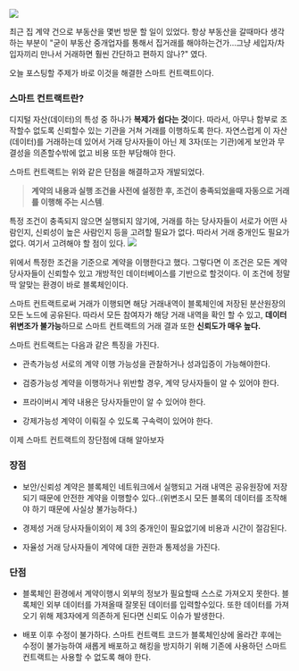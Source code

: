 ![](https://velog.velcdn.com/images/cnffjd95/post/83e08167-9989-4d6e-b3b7-232d522a5d2a/image.png)

최근 집 계약 건으로 부동산을 몇번 방문 할 일이 있었다.
항상 부동산을 갈때마다 생각하는 부분이 "굳이 부동산 중개업자를 통해서 집거래를 해야하는건가...그냥 세입자/차입자끼리 만나서 거래하면 훨씬 간단하고 편하지 않나?" 였다.

오늘 포스팅할 주제가 바로 이것을 해결한 스마트 컨트랙트이다.

### 스마트 컨트랙트란?

디지털 자산(데이터)의 특성 중 하나가 **복제가 쉽다는 것**이다.
따라서, 아무나 함부로 조작할수 없도록 신뢰할수 있는 기관을 거쳐 거래를 이행하도록 한다. 자연스럽게 이 자산(데이터)를 거래하는데 있어서 거래 당사자들이 아닌 제 3자(또는 기관)에게 보안과 무결성을 의존할수밖에 없고 비용 또한 부담해야 한다.

스마트 컨트랙트는 위와 같은 단점을 해결하고자 개발되었다.

> **계약의 내용과 실행 조건을 사전에 설정한 후, 조건이 충족되었을때 자동으로 거래를 이행해 주는 시스템**.

특정 조건이 충족되지 않으면 실행되지 않기에, 거래를 하는 당사자들이 서로가 어떤 사람인지, 신뢰성이 높은 사람인지 등을 고려할 필요가 없다. 따라서 거래 중개인도 필요가 없다.
여기서 고려해야 할 점이 있다.
![](https://velog.velcdn.com/images/cnffjd95/post/832cbaa4-aac8-4a24-89e4-c87079b9e806/image.png)

위에서 특정한 조건을 기준으로 계약을 이행한다고 했다.
그렇다면 이 조건은 모든 계약 당사자들이 신뢰할수 있고 개방적인 데이터베이스를 기반으로 할것이다. 이 조건에 정말 딱 알맞는 환경이 바로 블록체인이다.

스마트 컨트랙트로써 거래가 이행되면 해당 거래내역이 블록체인에 저장된 분산원장의 모든 노드에 공유된다.
따라서 모든 참여자가 해당 거래 내역을 확인 할 수 있고, **데이터 위변조가 불가능**하므로 스마트 컨트랙트의 거래 결과 또한 **신뢰도가 매우 높다.**

스마트 컨트랙트는 다음과 같은 특징을 가진다.

- 관측가능성
  서로의 계약 이행 가능성을 관찰하거나 성과입증이 가능해야한다.

- 검증가능성
  계약을 이행하거나 위반할 경우, 계약 당사자들이 알 수 있어야 한다.

- 프라이버시
  계약 내용은 당사자들만이 알 수 있어야 한다.

- 강제가능성
  계약이 이뤄질 수 있도록 구속력이 있어야 한다.

이제 스마트 컨트랙트의 장단점에 대해 알아보자

### 장점

- 보안/신뢰성
  계약은 블록체인 네트워크에서 실행되고 거래 내역은 공유원장에 저장되기 때문에 안전한 계약을 이행할수 있다..(위변조시 모든 블록의 데이터를 조작해야 하기 때문에 사실상 불가능하다.)

- 경제성
  거래 당사자들이외이 제 3의 중개인이 필요없기에 비용과 시간이 절감된다.

- 자율성
  거래 당사자들이 계약에 대한 권한과 통제성을 가진다.

### 단점

- 블록체인 환경에서 계약이행시 외부의 정보가 필요할때 스스로 가져오지 못한다.
  블록체인 외부 데이터를 가져올때 잘못된 데이터를 입력할수있다. 또한 데이터를 가져오기 위해 제3자에게 의존하게 된다면 신뢰도 이슈가 발생한다.

- 배포 이후 수정이 불가하다.
  스마트 컨트랙트 코드가 블록체인상에 올라간 후에는 수정이 불가능하여 새롭게 배포하고 해킹을 방지하기 위해 기존에 사용하던 스마트 컨트랙트는 사용할 수 없도록 해야 한다.
